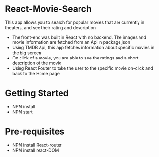 # React-Movie-Search
This app allows you to search for popular movies that are currently in theaters, and see their rating and description
+ The front-end was built in React with no backend. The images and movie information are fetched from an Api in package.json
+ Using TMDB Api, this app fetches information about specific movies in the big screen 
+ On click of a movie, you are able to see the ratings and a short description of the movie
+ Using React Router to take the user to the specific movie on-click and back to the Home page
 
# Getting Started

+ NPM install
+ NPM start

# Pre-requisites 

+ NPM install React-router
+ NPM install react-DOM
